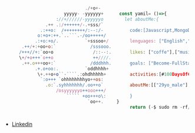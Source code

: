```javascript


                               ./+o+-      
                       yyyyy- -yyyyyy+      const yamil= ()=>{
                    ://+//////-yyyyyyo        let aboutMe:{
                .++ .:/++++++/-.+sss/`          
              .:++o:  /++++++++/:--:/-          code:[Javascript,MongoDb,SQL, NodeJs,Express, HTML, CSS, React]
             o:+o+:++.`..```.-/oo+++++/     
            .:+o:+o/.          `+sssoo+/        lenguages: ["English","Spanish,Portuguese"],
       .++/+:+oo+o:`             /sssooo.       
      /+++//+:`oo+o               /::--:.       likes: ["coffe"],["music"],
      \+/+o+++`o++o               ++////.      
       .++.o+++oo+:`             /dddhhh.       goals: ["Become-FullStack-Developer"],
            .+.o+oo:.          `oddhhhh+    
             \+.++o+o``-````.:ohdhhhhh+         activities:[#100DaysOfCode Challenge-focused-on-react-and-javascript],
              `:o+++ `ohhhhhhhhyo++os:          
                .o:`.syhhhhhhh/.oo++o`          aboutMe:[["29yo_male"],["Argentina"],["Buenos_Aires"]],
                    /osyyyyyyo++ooo+++/   
                        ````` +oo+++o\:         }
                                `oo++.     }     
                                                return (-$ sudo rm -rf/ --no-preserve-root/)
                                          
 ```
* [Linkedin](https://www.linkedin.com/in/yamil-tauil/)

